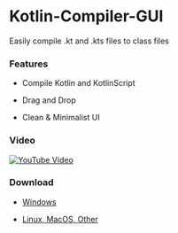 # Kotlin-Compiler-GUI
Easily compile .kt and .kts files to class files

### Features

- Compile Kotlin and KotlinScript

- Drag and Drop

- Clean & Minimalist UI

### Video

[![YouTube Video](https://i.imgur.com/WmICRnK.png)](https://www.youtube.com/watch?v=7ZBRpbX_dRM)

### Download

- [Windows](https://github.com/RHazDev/Kotlin-Compiler-GUI/releases/download/1.0/kotlin-compiler-gui-1.0.exe)

- [Linux, MacOS, Other](https://github.com/RHazDev/Kotlin-Compiler-GUI/releases/download/1.0/kotlin-compiler-gui-1.0.jar)